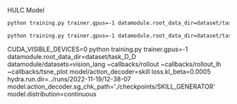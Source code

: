 HULC Model
```bash
python training.py trainer.gpus=-1 datamodule.root_data_dir=dataset/task_D_D datamodule/datasets=vision_lang_shm ~callbacks/rollout ~callbacks/rollout_lh ~callbacks/tsne_plot model/action_decoder=hulc_default loss.default.kl_beta=0.01
```

```bash
python training.py trainer.gpus=-1 datamodule.root_data_dir=dataset/task_D_D datamodule/datasets=vision_lang_shm ~callbacks/rollout ~callbacks/rollout_lh ~callbacks/tsne_plot model/action_decoder=skill loss.default.kl_beta=0.0005
```

CUDA_VISIBLE_DEVICES=0 python training.py trainer.gpus=-1 datamodule.root_data_dir=dataset/task_D_D datamodule/datasets=vision_lang ~callbacks/rollout ~callbacks/rollout_lh ~callbacks/tsne_plot model/action_decoder=skill  loss.kl_beta=0.0005 hydra.run.dir=../runs/2022-11-19/12-38-07 model.action_decoder.sg_chk_path='./checkpoints/SKILL_GENERATOR'  model.distribution=continuous